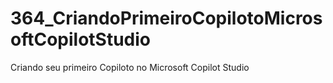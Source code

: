 # 364_CriandoPrimeiroCopilotoMicrosoftCopilotStudio
 Criando seu primeiro Copiloto no Microsoft Copilot Studio
